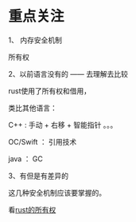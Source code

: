 # 重点关注

1、 内存安全机制

所有权

2、以前语言没有的 —— 去理解去比较

rust使用了所有权和借用，

类比其他语言：&#x20;

C++  : 手动 + 右移 + 智能指针 。。。

OC/Swift ： 引用技术

java ： GC



3、有但是有差异的

这几种安全机制应该要掌握的。



看[rust的所有权](ji-ben-nei-rong/lan-xue/nei-cun-an-quan-ji-zhi/)







